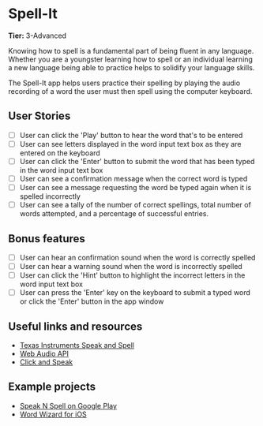 # Spell-It

**Tier:** 3-Advanced

Knowing how to spell is a fundamental part of being fluent in any language.
Whether you are a youngster learning how to spell or an individual learning a
new language being able to practice helps to solidify your language skills.

The Spell-It app helps users practice their spelling by playing the audio
recording of a word the user must then spell using the computer keyboard.

## User Stories

-   [ ] User can click the 'Play' button to hear the word that's to be entered
-   [ ] User can see letters displayed in the word input text box as they are
        entered on the keyboard
-   [ ] User can click the 'Enter' button to submit the word that has been
        typed in the word input text box
-   [ ] User can see a confirmation message when the correct word is typed
-   [ ] User can see a message requesting the word be typed again when it is
        spelled incorrectly
-   [ ] User can see a tally of the number of correct spellings, total number
        of words attempted, and a percentage of successful entries.

## Bonus features

-   [ ] User can hear an confirmation sound when the word is correctly spelled
-   [ ] User can hear a warning sound when the word is incorrectly spelled
-   [ ] User can click the 'Hint' button to highlight the incorrect letters
        in the word input text box
-   [ ] User can press the 'Enter' key on the keyboard to submit a typed word
        or click the 'Enter' button in the app window

## Useful links and resources

-   [Texas Instruments Speak and Spell](<https://en.wikipedia.org/wiki/Speak_%26_Spell_(toy)>)
-   [Web Audio API](https://codepen.io/2kool2/pen/RgKeyp)
-   [Click and Speak](https://codepen.io/shangle/pen/Wvqqzq)

## Example projects

-   [Speak N Spell on Google Play](https://play.google.com/store/apps/details?id=au.id.weston.scott.SpeakAndSpell&hl=en_US)
-   [Word Wizard for iOS](https://itunes.apple.com/app/id447312716)
